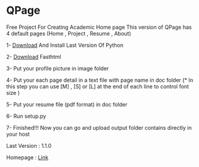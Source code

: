 # QPage
Free Project For Creating  Academic Home page
This version of QPage has 4 default pages (Home , Project , Resume , About)

1- [Download](https://www.python.org/downloads/) And Install Last Version Of Python

2- [Download](https://github.com/sepandhaghighi/qpage/archive/v1.1.zip) Fasthtml

3- Put your profile picture in image folder

4- Put your each page detail in a text file with page name in doc folder (* In this step you can use [M] , [S] or [L] at the end of each line to control font size )

5- Put your resume file (pdf format) in doc folder

6- Run setup.py

7- Finished!!! Now you can go and upload output folder contains directly in your host

Last Version : 1.1.0        

Homepage : [Link](http://sepandhaghighi.github.io/qpage/page.html)

